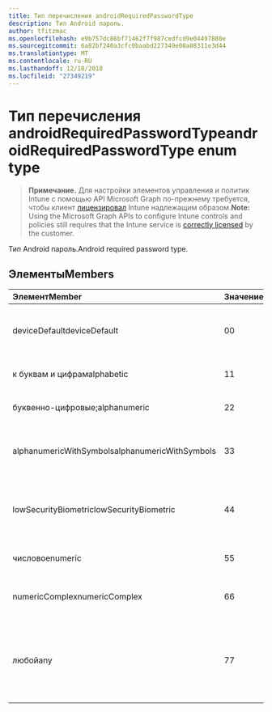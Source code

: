 ```yaml
---
title: Тип перечисления androidRequiredPasswordType
description: Тип Android пароль.
author: tfitzmac
ms.openlocfilehash: e9b757dc86bf71462f7f987cedfcd9e04497880e
ms.sourcegitcommit: 6a82bf240a3cfc0baabd227349e08a08311e3d44
ms.translationtype: MT
ms.contentlocale: ru-RU
ms.lasthandoff: 12/18/2018
ms.locfileid: "27349219"
---
```

# <a name="androidrequiredpasswordtype-enum-type"></a><span data-ttu-id="1c518-103">Тип перечисления androidRequiredPasswordType</span><span class="sxs-lookup"><span data-stu-id="1c518-103">androidRequiredPasswordType enum type</span></span>

> <span data-ttu-id="1c518-104">**Примечание.** Для настройки элементов управления и политик Intune с помощью API Microsoft Graph по-прежнему требуется, чтобы клиент [лицензировал](https://go.microsoft.com/fwlink/?linkid=839381) Intune надлежащим образом.</span><span class="sxs-lookup"><span data-stu-id="1c518-104">**Note:** Using the Microsoft Graph APIs to configure Intune controls and policies still requires that the Intune service is [correctly licensed](https://go.microsoft.com/fwlink/?linkid=839381) by the customer.</span></span>

<span data-ttu-id="1c518-105">Тип Android пароль.</span><span class="sxs-lookup"><span data-stu-id="1c518-105">Android required password type.</span></span>
## <a name="members"></a><span data-ttu-id="1c518-106">Элементы</span><span class="sxs-lookup"><span data-stu-id="1c518-106">Members</span></span>
|<span data-ttu-id="1c518-107">Элемент</span><span class="sxs-lookup"><span data-stu-id="1c518-107">Member</span></span>|<span data-ttu-id="1c518-108">Значение</span><span class="sxs-lookup"><span data-stu-id="1c518-108">Value</span></span>|<span data-ttu-id="1c518-109">Описание</span><span class="sxs-lookup"><span data-stu-id="1c518-109">Description</span></span>|
|:---|:---|:---|
|<span data-ttu-id="1c518-110">deviceDefault</span><span class="sxs-lookup"><span data-stu-id="1c518-110">deviceDefault</span></span>|<span data-ttu-id="1c518-111">0</span><span class="sxs-lookup"><span data-stu-id="1c518-111">0</span></span>|<span data-ttu-id="1c518-112">Значение по умолчанию устройства, без цели.</span><span class="sxs-lookup"><span data-stu-id="1c518-112">Device default value, no intent.</span></span>|
|<span data-ttu-id="1c518-113">к буквам и цифрам</span><span class="sxs-lookup"><span data-stu-id="1c518-113">alphabetic</span></span>|<span data-ttu-id="1c518-114">1</span><span class="sxs-lookup"><span data-stu-id="1c518-114">1</span></span>|<span data-ttu-id="1c518-115">К буквам и цифрам пароль.</span><span class="sxs-lookup"><span data-stu-id="1c518-115">Alphabetic password required.</span></span>|
|<span data-ttu-id="1c518-116">буквенно-цифровые;</span><span class="sxs-lookup"><span data-stu-id="1c518-116">alphanumeric</span></span>|<span data-ttu-id="1c518-117">2</span><span class="sxs-lookup"><span data-stu-id="1c518-117">2</span></span>|<span data-ttu-id="1c518-118">Буквенно-цифровой пароль.</span><span class="sxs-lookup"><span data-stu-id="1c518-118">Alphanumeric password required.</span></span>|
|<span data-ttu-id="1c518-119">alphanumericWithSymbols</span><span class="sxs-lookup"><span data-stu-id="1c518-119">alphanumericWithSymbols</span></span>|<span data-ttu-id="1c518-120">3</span><span class="sxs-lookup"><span data-stu-id="1c518-120">3</span></span>|<span data-ttu-id="1c518-121">Буквы или цифры с символы пароль.</span><span class="sxs-lookup"><span data-stu-id="1c518-121">Alphanumeric with symbols password required.</span></span>|
|<span data-ttu-id="1c518-122">lowSecurityBiometric</span><span class="sxs-lookup"><span data-stu-id="1c518-122">lowSecurityBiometric</span></span>|<span data-ttu-id="1c518-123">4</span><span class="sxs-lookup"><span data-stu-id="1c518-123">4</span></span>|<span data-ttu-id="1c518-124">Биометрия низкой безопасности на основе пароль.</span><span class="sxs-lookup"><span data-stu-id="1c518-124">Low security biometrics based password required.</span></span>|
|<span data-ttu-id="1c518-125">числовое</span><span class="sxs-lookup"><span data-stu-id="1c518-125">numeric</span></span>|<span data-ttu-id="1c518-126">5</span><span class="sxs-lookup"><span data-stu-id="1c518-126">5</span></span>|<span data-ttu-id="1c518-127">Числовой пароль.</span><span class="sxs-lookup"><span data-stu-id="1c518-127">Numeric password required.</span></span>|
|<span data-ttu-id="1c518-128">numericComplex</span><span class="sxs-lookup"><span data-stu-id="1c518-128">numericComplex</span></span>|<span data-ttu-id="1c518-129">6</span><span class="sxs-lookup"><span data-stu-id="1c518-129">6</span></span>|<span data-ttu-id="1c518-130">Числовой сложный пароль.</span><span class="sxs-lookup"><span data-stu-id="1c518-130">Numeric complex password required.</span></span>|
|<span data-ttu-id="1c518-131">любой</span><span class="sxs-lookup"><span data-stu-id="1c518-131">any</span></span>|<span data-ttu-id="1c518-132">7</span><span class="sxs-lookup"><span data-stu-id="1c518-132">7</span></span>|<span data-ttu-id="1c518-133">Пароль или шаблон является обязательным, а какие-либо допустима.</span><span class="sxs-lookup"><span data-stu-id="1c518-133">A password or pattern is required, and any is acceptable.</span></span>|



